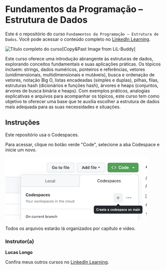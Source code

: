 # Fundamentos da Programação – Estrutura de Dados

Este é o repositório do curso `Fundamentos da Programação – Estrutura de Dados`. Você pode acessar o conteúdo completo no [LinkedIn Learning][lil-course-url]. 

![Título completo do curso][lil-thumbnail-url][Copy&Past Image from LiL-Buddy]  

Este curso oferece uma introdução abrangente às estruturas de dados, explorando conceitos fundamentais e suas aplicações práticas. Os tópicos incluem: strings, dados numéricos, ponteiros e referências, vetores (unidimensionais, multidimensionais e mutáveis), busca e ordenação de vetores, notação Big O, listas encadeadas (simples e duplas), pilhas, filas, estruturas hash (dicionários e funções hash), árvores e heaps (conjuntos, árvores de busca binária e heaps). 
Com exemplos práticos, analogias explicativas e arquivos para acompanhar os tópicos, este curso tem como objetivo te oferecer uma base que te auxilia escolher a estrutura de dados mais adequada para as suas necessidades e situações. 

## Instruções 

Este repositório usa o Codespaces. 

Para acessar, clique no botão verde "Code", selecione a aba Codespace e inicie um novo. 

![0](CodespacesInstruction.png)

Todos os arquivos estarão lá organizados por capítulo e video. 

### Instrutor(a) 

**Lucas Longo** 

Confira meus outros cursos no [LinkedIn Learning](https://www.linkedin.com/learning/instructors/lucas-longo). 

[0]: # (Replace these placeholder URLs with actual course URLs) 
[lil-course-url]: https://www.linkedin.com/learning/building-a-graphql-project-with-react-js 
[lil-thumbnail-url]: https://cdn.lynda.com/course/2875095/2875095-1615224395432-16x9.jpg 
[Veja onde clicar]: https://github.com/LinkedInLearning/Fundamentos-Programacao-Estruturas-Dados-2600255/blob/main/CodespacesInstruction.png?raw=true

[1]: # (End of BP-Instruction ###############################################################################################) 
